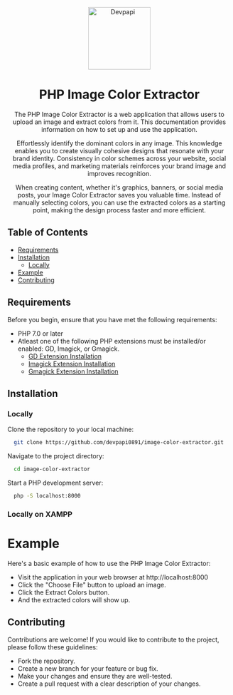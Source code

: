 <p align="center">
  <img alt="Devpapi" src="https://avatars.githubusercontent.com/u/97945953?v=4" width="140">
</p>
<h1 align="center">
  PHP Image Color Extractor
</h1>

<p align="center">
  The PHP Image Color Extractor is a web application that allows users to upload an image and extract colors from it. This documentation provides information on how to set up and use the application.
</p>

<p align="center">
Effortlessly identify the dominant colors in any image. This knowledge enables you to create visually cohesive designs that resonate with your brand identity. Consistency in color schemes across your website, social media profiles, and marketing materials reinforces your brand image and improves recognition.
</p>

<p align="center">
  When creating content, whether it's graphics, banners, or social media posts, your Image Color Extractor saves you valuable time. Instead of manually selecting colors, you can use the extracted colors as a starting point, making the design process faster and more efficient.
</p>

<h2> Table of Contents </h2>

- [Requirements](#requirements)
- [Installation](#installation)
  - [Locally](#locally)
  <!-- - [Locally on Xampp](#locally-on-xampp) -->
- [Example](#example)
- [Contributing](#contributing)

## Requirements
Before you begin, ensure that you have met the following requirements:

<ul>
  <li>PHP 7.0 or later</li>
  <li>
    Atleast one of the following PHP extensions must be installed/or enabled: GD, Imagick, or Gmagick.
    <ul>
      <li> <a href="https://www.php.net/manual/en/image.installation.php" target="_blank">GD Extension Installation</a> </li>
      <li> <a href="https://www.php.net/manual/en/imagick.setup.php" target="_blank">Imagick Extension Installation</a> </li>
      <li> <a href="https://pecl.php.net/package/gmagick" target="_blank">Gmagick Extension Installation</a> </li>
    </ul>
  </li>
</ul>

## Installation
### Locally

Clone the repository to your local machine:
```sh
  git clone https://github.com/devpapi0891/image-color-extractor.git
```

Navigate to the project directory:
```sh
  cd image-color-extractor
```

Start a PHP development server:
```sh
  php -S localhost:8000
```

### Locally on XAMPP

# Example
Here's a basic example of how to use the PHP Image Color Extractor:

<ul>
  <li>Visit the application in your web browser at http://localhost:8000</li>
  <li>Click the "Choose File" button to upload an image.</li>
  <li>Click the Extract Colors button.</li>
  <li>And the extracted colors will show up.</li>
</ul>

## Contributing
Contributions are welcome! If you would like to contribute to the project, please follow these guidelines:

<ul>
  <li>Fork the repository.</li>
  <li>Create a new branch for your feature or bug fix.</li>
  <li>Make your changes and ensure they are well-tested.</li>
  <li>Create a pull request with a clear description of your changes.</li>
</ul>
